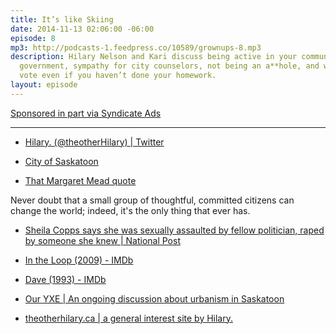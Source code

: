 ```yaml
---
title: It’s like Skiing
date: 2014-11-13 02:06:00 -06:00
episode: 8
mp3: http://podcasts-1.feedpress.co/10589/grownups-8.mp3
description: Hilary Nelson and Kari discuss being active in your community and its
  government, sympathy for city counselors, not being an a**hole, and why you should
  vote even if you haven’t done your homework.
layout: episode
---
```


[Sponsored in part via Syndicate Ads][1]

* * *

* [Hilary. (@theotherHilary) | Twitter][2]

* [City of Saskatoon][3]

* [That Margaret Mead quote][4]

Never doubt that a small group of thoughtful, committed citizens can change the world; indeed, it's the only thing that ever has.

* [Sheila Copps says she was sexually assaulted by fellow politician, raped by someone she knew | National Post][5]

* [In the Loop (2009) - IMDb][6]

* [Dave (1993) - IMDb][7]

* [Our YXE | An ongoing discussion about urbanism in Saskatoon][8]

* [theotherhilary.ca | a general interest site by Hilary.][9]

[1]: http://synd.co/12rDPby
[2]: https://twitter.com/theotherHilary
[3]: http://www.saskatoon.ca/Pages/default.aspx
[4]: http://www.brainyquote.com/quotes/quotes/m/margaretme100502.html
[5]: http://news.nationalpost.com/2014/11/10/sheila-copps-says-she-was-sexually-assaulted-by-fellow-politician-raped-by-someone-she-knew/
[6]: http://www.imdb.com/title/tt1226774/
[7]: http://www.imdb.com/title/tt0106673/
[8]: http://ouryxe.ca/
[9]: http://theotherhilary.ca/
